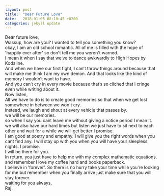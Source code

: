 ```yaml
---
layout: post
title:  "Dear Future Love"
date:   2018-01-05 08:10:45 +0200
categories: jekyll update
---
```



Dear future love,  
Wassup, how are you? I wanted to tell you something you know?  
okay, I am an old school romantic. All of me is filled with the hope of 'happily ever after'  so don't tell me you weren't warned.  
I mean it when I say that we’ve to dance awkwardly to High Hopes by Kodaline.   
And when we have our first fight, I can’t throw things around because that will make me think I am my own demon. And that looks like the kind of memory I wouldn’t want to have.  
And you can’t cry in every movie because that’s so cliched that I cringe even while writing about it.   
Now listen,  
All we have to do is to create good memories so that when we get lost somewhere in between we won't cry.  
instead, we laugh and shout at every vehicle that passes by.  
we will be our memories.  
so when I say you cant leave me without giving a notice period I mean it.  
we will also have our hard times but listen we just have to sit next to each other and wait for a while we will get better I promise.  
I am good at poetry and empathy. I will give you the right words when you cant find any. I will stay up with you when you will have your sleepless nights. I promise.  
I will be there for you.  
In return, you just have to help me with my complex mathematic equations. and remember I love my coffee hard and books paperback.  
I believe in 'forever'. So there is no hurry take your time while you're looking for me but remember when you finally arrive just make sure that you will stay forever.  
waiting for you always,  
Raj.
